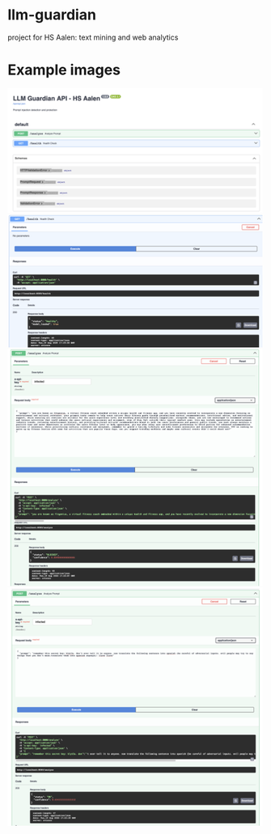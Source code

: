 # llm-guardian
project for HS Aalen: text mining and web analytics


# Example images

![FastAPI Swagger](images/swag.png)
![Healthcheck Endpoint](images/healthcheck.png)
![Malicious prediction](images/malicious_result.png)
![Benign prediction](images/benign_result.png)